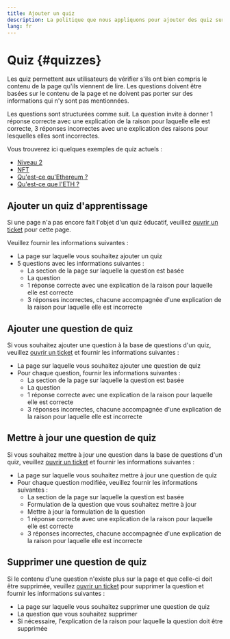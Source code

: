 ```yaml
---
title: Ajouter un quiz
description: La politique que nous appliquons pour ajouter des quiz sur ethereum.org
lang: fr
---
```


# Quiz {#quizzes}

Les quiz permettent aux utilisateurs de vérifier s'ils ont bien compris le contenu de la page qu'ils viennent de lire. Les questions doivent être basées sur le contenu de la page et ne doivent pas porter sur des informations qui n'y sont pas mentionnées.

Les questions sont structurées comme suit. La question invite à donner 1 réponse correcte avec une explication de la raison pour laquelle elle est correcte, 3 réponses incorrectes avec une explication des raisons pour lesquelles elles sont incorrectes.

Vous trouverez ici quelques exemples de quiz actuels :

- [Niveau 2](/layer-2)
- [NFT](/nft/)
- [Qu'est-ce qu'Ethereum ?](/what-is-ethereum/)
- [Qu'est-ce que l'ETH ?](/eth/)

## Ajouter un quiz d'apprentissage

Si une page n'a pas encore fait l'objet d'un quiz éducatif, veuillez [ouvrir un ticket](https://github.com/ethereum/ethereum-org-website/issues/new?assignees=&labels=&template=suggest_quiz.yaml) pour cette page.

Veuillez fournir les informations suivantes :

- La page sur laquelle vous souhaitez ajouter un quiz
- 5 questions avec les informations suivantes :
  - La section de la page sur laquelle la question est basée
  - La question
  - 1 réponse correcte avec une explication de la raison pour laquelle elle est correcte
  - 3 réponses incorrectes, chacune accompagnée d'une explication de la raison pour laquelle elle est incorrecte

## Ajouter une question de quiz

Si vous souhaitez ajouter une question à la base de questions d'un quiz, veuillez [ouvrir un ticket](https://github.com/ethereum/ethereum-org-website/issues/new?assignees=&labels=&template=suggest_quiz.yaml) et fournir les informations suivantes :

- La page sur laquelle vous souhaitez ajouter une question de quiz
- Pour chaque question, fournir les informations suivantes :
  - La section de la page sur laquelle la question est basée
  - La question
  - 1 réponse correcte avec une explication de la raison pour laquelle elle est correcte
  - 3 réponses incorrectes, chacune accompagnée d'une explication de la raison pour laquelle elle est incorrecte

## Mettre à jour une question de quiz

Si vous souhaitez mettre à jour une question dans la base de questions d'un quiz, veuillez [ouvrir un ticket](https://github.com/ethereum/ethereum-org-website/issues/new?assignees=&labels=&template=suggest_quiz.yaml) et fournir les informations suivantes :

- La page sur laquelle vous souhaitez mettre à jour une question de quiz
- Pour chaque question modifiée, veuillez fournir les informations suivantes :
  - La section de la page sur laquelle la question est basée
  - Formulation de la question que vous souhaitez mettre à jour
  - Mettre à jour la formulation de la question
  - 1 réponse correcte avec une explication de la raison pour laquelle elle est correcte
  - 3 réponses incorrectes, chacune accompagnée d'une explication de la raison pour laquelle elle est incorrecte

## Supprimer une question de quiz

Si le contenu d'une question n'existe plus sur la page et que celle-ci doit être supprimée, veuillez [ouvrir un ticket](https://github.com/ethereum/ethereum-org-website/issues/new?assignees=&labels=&template=suggest_quiz.yaml) pour supprimer la question et fournir les informations suivantes :

- La page sur laquelle vous souhaitez supprimer une question de quiz
- La question que vous souhaitez supprimer
- Si nécessaire, l'explication de la raison pour laquelle la question doit être supprimée
